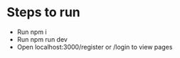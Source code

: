 # Steps to run

- Run npm i
- Run npm run dev
- Open localhost:3000/register or /login to view pages
